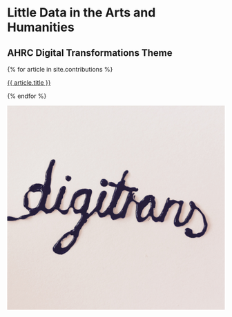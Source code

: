# Little Data in the Arts and Humanities
## AHRC Digital Transformations Theme

{% for article in site.contributions %}

<a href="{{ article.path }}">{{ article.title }}</a>

{% endfor %}

![Image](/contributions/Images/CoverImage2.jpeg)
